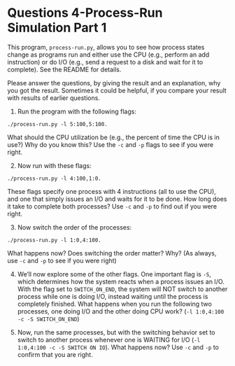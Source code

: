 # Questions 4-Process-Run Simulation Part 1

This program, `process-run.py`, allows you to see how process states change as programs run and either use the CPU (e.g., perform an add instruction) or do I/O (e.g., send a request to a disk and wait for it to complete). See the README for details.

Please answer the questions, by giving the result and an explanation, why you got the result. Sometimes it could be helpful, if you compare your result with results of earlier questions.

1. Run the program with the following flags:

 ```text
./process-run.py -l 5:100,5:100.
 ```

 What should the CPU utilization be (e.g., the percent of time the CPU is in use?) Why do you know this? Use the `-c` and `-p` flags to see if you were right.

2. Now run with these flags:

 ```text
./process-run.py -l 4:100,1:0.
 ```

 These flags specify one process with 4 instructions (all to use the CPU), and one that simply issues an I/O and waits for it to be done. How long does it take to complete both processes? Use `-c` and `-p` to find out if you were right.

3. Now switch the order of the processes:

 ```text
./process-run.py -l 1:0,4:100.
 ```

 What happens now? Does switching the order matter? Why? (As always, use `-c` and `-p` to see if you were right)

4. We’ll now explore some of the other flags. One important flag is `-S`, which determines how the system reacts when a process issues an I/O. With the flag set to `SWITCH_ON_END`, the system will NOT switch to another process while one is doing I/O, instead waiting until the process is completely finished. What happens when you run the following two processes, one doing I/O and the other doing CPU work? (`-l 1:0,4:100 -c -S SWITCH_ON_END`)

5. Now, run the same processes, but with the switching behavior set to switch to another process whenever one is WAITING for I/O (`-l 1:0,4:100 -c -S SWITCH ON IO`). What happens now? Use `-c` and `-p` to confirm that you are right.
